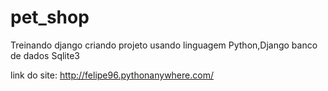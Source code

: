 # pet_shop
Treinando django criando projeto usando linguagem Python,Django banco de dados Sqlite3

link do site: http://felipe96.pythonanywhere.com/
